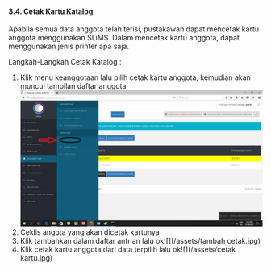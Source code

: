 #### 3.4. Cetak Kartu Katalog

Apabila semua data anggota telah terisi, pustakawan dapat mencetak kartu anggota menggunakan SLiMS. Dalam mencetak kartu anggota, dapat menggunakan jenis printer apa saja.

Langkah-Langkah Cetak Katalog :

1. Klik menu keanggotaan lalu pilih cetak kartu anggota, kemudian akan muncul tampilan daftar anggota![](/assets/cetak.jpg)
2. Ceklis angota yang akan dicetak kartunya
3. Klik tambahkan dalam daftar antrian lalu ok![](/assets/tambah cetak.jpg)
4. Klik cetak kartu anggota dari data terpilih lalu ok![](/assets/cetak kartu.jpg)









